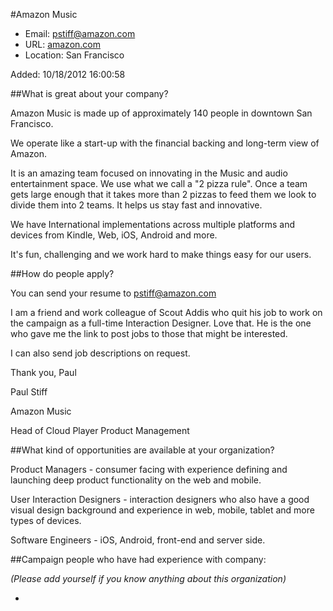 
#Amazon Music

* Email: [pstiff@amazon.com](mailto:pstiff@amazon.com)
* URL: [amazon.com](amazon.com)
* Location: San Francisco

Added: 10/18/2012 16:00:58

##What is great about your company?

Amazon Music is made up of approximately 140 people in downtown San Francisco.   



We operate like a start-up with the financial backing and long-term view of Amazon.  



It is an amazing team focused on innovating in the Music and audio entertainment space.  We use what we call a "2 pizza rule".  Once a team gets large enough that it takes more than 2 pizzas to feed them we look to divide them into 2 teams.  It helps us stay fast and innovative.



We have International implementations across multiple platforms and devices from Kindle, Web, iOS, Android and more.   



It's fun, challenging and we work hard to make things easy for our users.

##How do people apply?

You can send your resume to pstiff@amazon.com



I am a friend and work colleague of Scout Addis who quit his job to work on the campaign as a full-time Interaction Designer.  Love that.  He is the one who gave me the link to post jobs to those that might be interested.  



I can also send job descriptions on request. 



Thank you, Paul 



Paul Stiff 

Amazon Music

Head of Cloud Player Product Management

##What kind of opportunities are available at your organization?

Product Managers - consumer facing with experience defining and launching deep product functionality on the web and mobile.



User Interaction Designers - interaction designers who also have a good visual design background and experience in web, mobile, tablet and more types of devices.



Software Engineers - iOS, Android, front-end and server side.

##Campaign people who have had experience with company:

*(Please add yourself if you know anything about this organization)*

* 


    